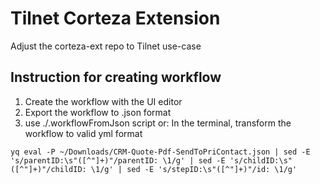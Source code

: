 # Tilnet Corteza Extension

Adjust the corteza-ext repo to Tilnet use-case

## Instruction for creating workflow

1. Create the workflow with the UI editor
2. Export the workflow to .json format
3. use  ./.workflowFromJson script or: In the terminal, transform the workflow to valid yml format

``
yq eval -P ~/Downloads/CRM-Quote-Pdf-SendToPriContact.json | sed -E 's/parentID:\s"([^"]+)"/parentID: \1/g' | sed -E 's/childID:\s"([^"]+)"/childID: \1/g' | sed -E 's/stepID:\s"([^"]+)"/id: \1/g'
``
